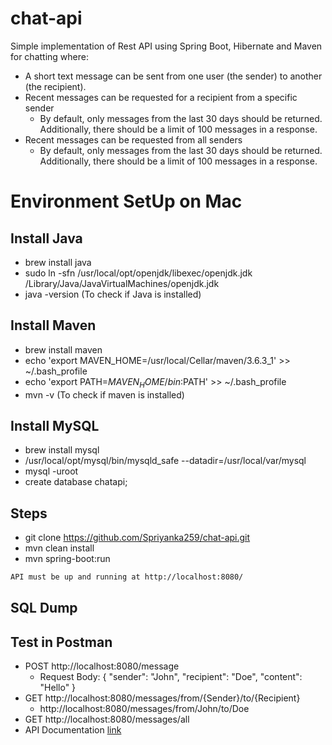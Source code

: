 # chat-api
Simple implementation of Rest API using Spring Boot, Hibernate and Maven for chatting where:
* A short text message can be sent from one user (the sender) to another (the recipient).
* Recent messages can be requested for a recipient from a specific sender
    * By default, only messages from the last 30 days should be returned. Additionally, there should be a limit of 100 messages in a response.
* Recent messages can be requested from all senders 
    * By default, only messages from the last 30 days should be returned. Additionally, there should be a limit of 100 messages in a response.

# Environment SetUp on Mac
## Install Java
* brew install java
* sudo ln -sfn /usr/local/opt/openjdk/libexec/openjdk.jdk /Library/Java/JavaVirtualMachines/openjdk.jdk
* java -version (To check if Java is installed)

## Install Maven
* brew install maven
* echo 'export MAVEN_HOME=/usr/local/Cellar/maven/3.6.3_1' >> ~/.bash_profile
* echo 'export PATH=$MAVEN_HOME/bin:$PATH' >> ~/.bash_profile
* mvn -v (To check if maven is installed)

## Install MySQL
* brew install mysql
* /usr/local/opt/mysql/bin/mysqld_safe --datadir=/usr/local/var/mysql
* mysql -uroot
* create database chatapi;

## Steps
* git clone https://github.com/Spriyanka259/chat-api.git
* mvn clean install
* mvn spring-boot:run

```bash
API must be up and running at http://localhost:8080/
```
## SQL Dump

## Test in Postman
* POST http://localhost:8080/message 
    *  Request Body: {
    "sender": "John",
    "recipient": "Doe",
    "content": "Hello"
}
* GET http://localhost:8080/messages/from/{Sender}/to/{Recipient}
    *  http://localhost:8080/messages/from/John/to/Doe
* GET http://localhost:8080/messages/all
* API Documentation [link](https://documenter.getpostman.com/view/15553468/UVXnFtpd)
